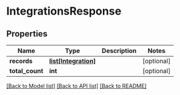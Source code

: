 # IntegrationsResponse

## Properties
Name | Type | Description | Notes
------------ | ------------- | ------------- | -------------
**records** | [**list[Integration]**](Integration.md) |  | [optional] 
**total_count** | **int** |  | [optional] 

[[Back to Model list]](../README.md#documentation-for-models) [[Back to API list]](../README.md#documentation-for-api-endpoints) [[Back to README]](../README.md)

